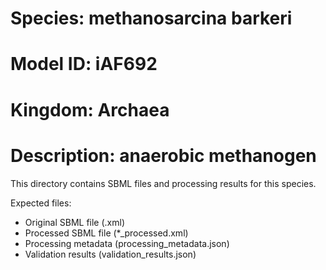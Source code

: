 # Species: methanosarcina barkeri
# Model ID: iAF692
# Kingdom: Archaea
# Description: anaerobic methanogen

This directory contains SBML files and processing results for this species.

Expected files:
- Original SBML file (.xml)
- Processed SBML file (*_processed.xml)
- Processing metadata (processing_metadata.json)
- Validation results (validation_results.json)
